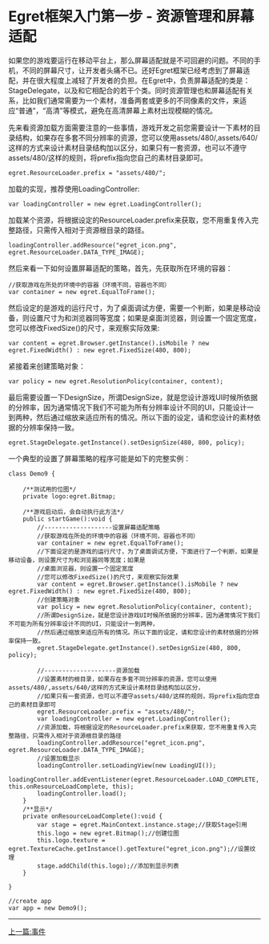 Egret框架入门第一步 - 资源管理和屏幕适配
===============

如果您的游戏要运行在移动平台上，那么屏幕适配就是不可回避的问题。不同的手机，不同的屏幕尺寸，让开发者头痛不已。还好Egret框架已经考虑到了屏幕适配，并在很大程度上减轻了开发者的负担。在Egret中，负责屏幕适配的类是：StageDelegate，以及和它相配合的若干个类。同时资源管理也和屏幕适配有关系，比如我们通常需要为一个素材，准备两套或更多的不同像素的文件，来适应“普通”，“高清”等模式，避免在高清屏幕上素材出现模糊的情况。

先来看资源加载方面需要注意的一些事情，游戏开发之前您需要设计一下素材的目录结构，如果存在多套不同分辨率的资源，您可以使用assets/480/,assets/640/这样的方式来设计素材目录结构加以区分，如果只有一套资源，也可以不遵守assets/480/这样的规则，将prefix指向您自己的素材目录即可。

```
egret.ResourceLoader.prefix = "assets/480/";
```

加载的实现，推荐使用LoadingController:

```
var loadingController = new egret.LoadingController();
```

加载某个资源，将根据设定的ResourceLoader.prefix来获取，您不用重复传入完整路径，只需传入相对于资源根目录的路径。
```
loadingController.addResource("egret_icon.png", egret.ResourceLoader.DATA_TYPE_IMAGE);
```

然后来看一下如何设置屏幕适配的策略，首先，先获取所在环境的容器：

```
//获取游戏在所处的环境中的容器（环境不同，容器也不同）
var container = new egret.EqualToFrame();
```

然后设定的是游戏的运行尺寸，为了桌面调试方便，需要一个判断，如果是移动设备，则设置尺寸为和浏览器同等宽度；如果是桌面浏览器，则设置一个固定宽度，您可以修改FixedSize()的尺寸，来观察实际效果:

```
var content = egret.Browser.getInstance().isMobile ? new egret.FixedWidth() : new egret.FixedSize(480, 800);
```

紧接着来创建策略对象：

```
var policy = new egret.ResolutionPolicy(container, content);
```

最后需要设置一下DesignSize，所谓DesignSize，就是您设计游戏UI时候所依据的分辨率，因为通常情况下我们不可能为所有分辨率设计不同的UI，只能设计一到两种，然后通过缩放来适应所有的情况。所以下面的设定，请和您设计的素材依据的分辨率保持一致。

```
egret.StageDelegate.getInstance().setDesignSize(480, 800, policy);
```

一个典型的设置了屏幕策略的程序可能是如下的完整实例：

```
class Demo9 {

    /**测试用的位图*/
    private logo:egret.Bitmap;

    /**游戏启动后，会自动执行此方法*/
    public startGame():void {
        //-------------------设置屏幕适配策略
        //获取游戏在所处的环境中的容器（环境不同，容器也不同）
        var container = new egret.EqualToFrame();
        //下面设定的是游戏的运行尺寸，为了桌面调试方便，下面进行了一个判断，如果是移动设备，则设置尺寸为和浏览器同等宽度；如果是
        //桌面浏览器，则设置一个固定宽度
        //您可以修改FixedSize()的尺寸，来观察实际效果
        var content = egret.Browser.getInstance().isMobile ? new egret.FixedWidth() : new egret.FixedSize(480, 800);
        //创建策略对象
        var policy = new egret.ResolutionPolicy(container, content);
        //所谓DesignSize，就是您设计游戏UI时候所依据的分辨率，因为通常情况下我们不可能为所有分辨率设计不同的UI，只能设计一到两种，
        //然后通过缩放来适应所有的情况。所以下面的设定，请和您设计的素材依据的分辨率保持一致。
        egret.StageDelegate.getInstance().setDesignSize(480, 800, policy);

        //--------------------资源加载
        //设置素材的根目录，如果存在多套不同分辨率的资源，您可以使用assets/480/,assets/640/这样的方式来设计素材目录结构加以区分，
        //如果只有一套资源，也可以不遵守assets/480/这样的规则，将prefix指向您自己的素材目录即可
        egret.ResourceLoader.prefix = "assets/480/";
        var loadingController = new egret.LoadingController();
        //资源加载，将根据设定的ResourceLoader.prefix来获取，您不用重复传入完整路径，只需传入相对于资源根目录的路径
        loadingController.addResource("egret_icon.png", egret.ResourceLoader.DATA_TYPE_IMAGE);
        //设置加载显示
        loadingController.setLoadingView(new LoadingUI());
        loadingController.addEventListener(egret.ResourceLoader.LOAD_COMPLETE, this.onResourceLoadComplete, this);
        loadingController.load();
    }
    /**显示*/
    private onResourceLoadComplete():void {
        var stage = egret.MainContext.instance.stage;//获取Stage引用
        this.logo = new egret.Bitmap();//创建位图
        this.logo.texture = egret.TextureCache.getInstance().getTexture("egret_icon.png");//设置纹理
        stage.addChild(this.logo);//添加到显示列表
    }

}

//create app
var app = new Demo9();
```

- - -

[上一篇:事件](https://github.com/NeoGuo/html5-documents/blob/master/egret/08-event.md)
